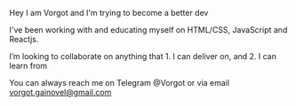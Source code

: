 Hey I am Vorgot and I'm trying to become a better dev 

I've been working with and educating myself on HTML/CSS, JavaScript and Reactjs.

I’m looking to collaborate on anything that 1. I can deliver on, and 2. I can learn from

You can always reach me on Telegram @Vorgot 
or via email vorgot.gainovel@gmail.com

<!---
LegionsOfTheBlackFlame/LegionsOfTheBlackFlame is a ✨ special ✨ repository because its `README.md` (this file) appears on your GitHub profile.
You can click the Preview link to take a look at your changes.
--->
